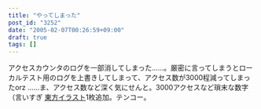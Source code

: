 ```yaml
---
title: "やってしまった"
post_id: "3252"
date: "2005-02-07T00:26:59+09:00"
draft: true
tags: []
---
```



アクセスカウンタのログを一部消してしまった……。厳密に言ってしまうとローカルテスト用のログを上書きしてしまって、アクセス数が3000程減ってしまったorz ……ま、アクセス数など深く気にせんと。3000アクセスなど瑣末な数字（言いすぎ [東方イラスト](/3251)1枚追加。テンコー。
